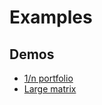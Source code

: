 # Examples

## Demos
- [1/n portfolio](https://www.cvxgrp.org/cvxmarkowitz/marimo/demo.html)
- [Large matrix](https://www.cvxgrp.org/cvxmarkowitz/marimo/assign.html)
